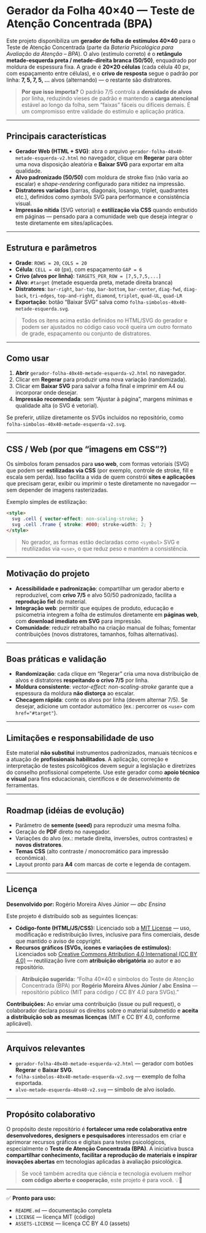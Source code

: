 # Gerador da Folha 40×40 — Teste de Atenção Concentrada (BPA)

Este projeto disponibiliza um **gerador de folha de estímulos 40×40** para o Teste de Atenção Concentrada (parte da *Bateria Psicológica para Avaliação da Atenção – BPA*).
O alvo (estímulo correto) é o **retângulo metade-esquerda preta / metade-direita branca (50/50)**, enquadrado por moldura de espessura fixa. A grade é **20×20 células** (cada célula 40 px, com espaçamento entre células), e o **crivo de resposta** segue o padrão por linha: **7, 5, 7, 5, …** alvos (alternando) — o restante são distratores.

> **Por que isso importa?**
> O padrão 7/5 controla a **densidade de alvos** por linha, reduzindo vieses de padrão e mantendo a **carga atencional** estável ao longo da folha, sem “faixas” fáceis ou difíceis demais. É um compromisso entre validade do estímulo e aplicação prática.

---

## Principais características

* **Gerador Web (HTML + SVG)**: abra o arquivo `gerador-folha-40x40-metade-esquerda-v2.html` no navegador, clique em **Regerar** para obter uma nova disposição aleatória e **Baixar SVG** para exportar em alta qualidade.
* **Alvo padronizado (50/50)** com moldura de stroke fixo (não varia ao escalar) e *shape-rendering* configurado para nitidez na impressão.
* **Distratores variados** (barras, diagonais, losango, triplet, quadrantes etc.), definidos como *symbols* SVG para performance e consistência visual.
* **Impressão nítida** (SVG vetorial) e **estilização via CSS** quando embutido em páginas — pensado para a comunidade web que deseja integrar o teste diretamente em sites/aplicações.

---

## Estrutura e parâmetros

* **Grade**: `ROWS = 20`, `COLS = 20`
* **Célula**: `CELL = 40` (px), com espaçamento `GAP = 6`
* **Crivo (alvos por linha)**: `TARGETS_PER_ROW = [7,5,7,5,...]`
* **Alvo**: `#target` (metade esquerda preta, metade direita branca)
* **Distratores**: `bar-right`, `bar-top`, `bar-bottom`, `bar-center`, `diag-fwd`, `diag-back`, `tri-edges`, `top-and-right`, `diamond`, `triplet`, `quad-UL`, `quad-LR`
* **Exportação**: botão “Baixar SVG” salva como `folha-simbolos-40x40-metade-esquerda.svg`.

> Todos os itens acima estão definidos no HTML/SVG do gerador e podem ser ajustados no código caso você queira um outro formato de grade, espaçamento ou conjunto de distratores.

---

## Como usar

1. **Abrir** `gerador-folha-40x40-metade-esquerda-v2.html` no navegador.
2. Clicar em **Regerar** para produzir uma nova variação (randomizada).
3. Clicar em **Baixar SVG** para salvar a folha final e imprimir em A4 ou incorporar onde desejar.
4. **Impressão recomendada**: sem “Ajustar à página”, margens mínimas e qualidade alta (o SVG é vetorial).

Se preferir, utilize diretamente os SVGs incluídos no repositório, como `folha-simbolos-40x40-metade-esquerda-v2.svg`.

---

## CSS / Web (por que “imagens em CSS”?)

Os símbolos foram pensados para **uso web**, com formas vetoriais (SVG) que podem ser **estilizadas via CSS** (por exemplo, controle de stroke, fill e escala sem perda). Isso facilita a vida de quem constrói **sites e aplicações** que precisam gerar, exibir ou imprimir o teste diretamente no navegador — sem depender de imagens rasterizadas.

Exemplo simples de estilização:

```html
<style>
  svg .cell { vector-effect: non-scaling-stroke; }
  svg .cell .frame { stroke: #000; stroke-width: 2; }
</style>
```

> No gerador, as formas estão declaradas como `<symbol>` SVG e reutilizadas via `<use>`, o que reduz peso e mantém a consistência.

---

## Motivação do projeto

* **Acessibilidade e padronização**: compartilhar um gerador aberto e reproduzível, com **crivo 7/5** e alvo 50/50 padronizado, facilita a **reprodução fiel** do material.
* **Integração web**: permitir que equipes de produto, educação e psicometria integrem a folha de estímulos diretamente em **páginas web**, com **download imediato em SVG** para impressão.
* **Comunidade**: reduzir retrabalho na criação manual de folhas; fomentar contribuições (novos distratores, tamanhos, folhas alternativas).

---

## Boas práticas e validação

* **Randomização**: cada clique em “Regerar” cria uma nova distribuição de alvos e distratores **respeitando o crivo 7/5** por linha.
* **Moldura consistente**: *vector-effect: non-scaling-stroke* garante que a espessura da moldura **não distorça** ao escalar.
* **Checagem rápida**: conte os alvos por linha (devem alternar 7/5). Se desejar, adicione um contador automático (ex.: percorrer os `<use>` com `href="#target"`).

---

## Limitações e responsabilidade de uso

Este material **não substitui** instrumentos padronizados, manuais técnicos e a atuação de **profissionais habilitados**.
A aplicação, correção e interpretação de testes psicológicos devem seguir a legislação e diretrizes do conselho profissional competente.
Use este gerador como **apoio técnico e visual** para fins educacionais, científicos e de desenvolvimento de ferramentas.

---

## Roadmap (idéias de evolução)

* Parâmetro de **semente (seed)** para reproduzir uma mesma folha.
* Geração de **PDF** direto no navegador.
* Variações do alvo (ex.: metade direita, inversões, outros contrastes) e **novos distratores**.
* **Temas CSS** (alto contraste / monocromático para impressão econômica).
* Layout pronto para **A4** com marcas de corte e legenda de contagem.

---

## Licença

**Desenvolvido por:** Rogério Moreira Alves Júnior — *abc Ensina*

Este projeto é distribuído sob as seguintes licenças:

* **Código-fonte (HTML/JS/CSS):** Licenciado sob a [MIT License](./LICENSE) — uso, modificação e redistribuição livres, inclusive para fins comerciais, desde que mantido o aviso de copyright.
* **Recursos gráficos (SVGs, ícones e variações de estímulos):** Licenciados sob [Creative Commons Attribution 4.0 International (CC BY 4.0)](./ASSETS-LICENSE) — reutilização livre com **atribuição obrigatória** ao autor e ao repositório.

> **Atribuição sugerida:**
> “Folha 40×40 e símbolos do Teste de Atenção Concentrada (BPA) por **Rogério Moreira Alves Júnior / abc Ensina** — repositório público (MIT para código / CC BY 4.0 para SVGs).”

**Contribuições:**
Ao enviar uma contribuição (issue ou pull request), o colaborador declara possuir os direitos sobre o material submetido e **aceita a distribuição sob as mesmas licenças** (MIT e CC BY 4.0, conforme aplicável).

---

## Arquivos relevantes

* `gerador-folha-40x40-metade-esquerda-v2.html` — gerador com botões **Regerar** e **Baixar SVG**.
* `folha-simbolos-40x40-metade-esquerda-v2.svg` — exemplo de folha exportada.
* `alvo-metade-esquerda-40x40-v2.svg` — símbolo de alvo isolado.

---

## Propósito colaborativo

O propósito deste repositório é **fortalecer uma rede colaborativa entre desenvolvedores, designers e pesquisadores** interessados em criar e aprimorar recursos gráficos e digitais para testes psicológicos, especialmente o **Teste de Atenção Concentrada (BPA)**.
A iniciativa busca **compartilhar conhecimento, facilitar a reprodução de materiais e inspirar inovações abertas** em tecnologias aplicadas à avaliação psicológica.

> Se você também acredita que ciência e tecnologia evoluem melhor **com código aberto e cooperação**, este projeto é para você. 💡🤝

---

✅ **Pronto para uso:**

* `README.md` — documentação completa
* `LICENSE` — licença MIT (código)
* `ASSETS-LICENSE` — licença CC BY 4.0 (assets)


